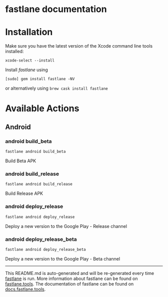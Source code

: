 fastlane documentation
================
# Installation

Make sure you have the latest version of the Xcode command line tools installed:

```
xcode-select --install
```

Install _fastlane_ using
```
[sudo] gem install fastlane -NV
```
or alternatively using `brew cask install fastlane`

# Available Actions
## Android
### android build_beta
```
fastlane android build_beta
```
Build Beta APK
### android build_release
```
fastlane android build_release
```
Build Release APK
### android deploy_release
```
fastlane android deploy_release
```
Deploy a new version to the Google Play - Release channel
### android deploy_release_beta
```
fastlane android deploy_release_beta
```
Deploy a new version to the Google Play - Beta channel

----

This README.md is auto-generated and will be re-generated every time [fastlane](https://fastlane.tools) is run.
More information about fastlane can be found on [fastlane.tools](https://fastlane.tools).
The documentation of fastlane can be found on [docs.fastlane.tools](https://docs.fastlane.tools).
